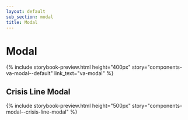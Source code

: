 ```yaml
---
layout: default
sub_section: modal
title: Modal
---
```


# Modal

{% include storybook-preview.html height="400px" story="components-va-modal--default" link_text="va-modal" %}

## Crisis Line Modal

{% include storybook-preview.html height="500px" story="components-modal--crisis-line-modal" %}
